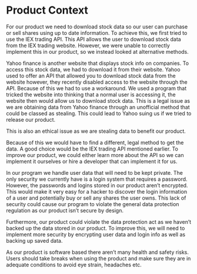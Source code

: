 # Product Context

For our product we need to download stock data so our user can purchase or sell shares using up to date information. 
To achieve this, we first tried to use the IEX trading API. This API allows the user to download stock data from the IEX trading website. 
However, we were unable to correctly implement this in our product, so we instead looked at alternative methods. 

Yahoo finance is another website that displays stock info on companies. To access this stock data, we had to download it from their website. 
Yahoo used to offer an API that allowed you to download stock data from the website however, they recently disabled access to the website 
through the API. Because of this we had to use a workaround. We used a program that tricked the website into thinking that a normal user is 
accessing it, the website then would allow us to download stock data. This is a legal issue as we are obtaining data from Yahoo finance through 
an unofficial method that could be classed as stealing. This could lead to Yahoo suing us if we tried to release our product. 

This is also an ethical issue as we are stealing data to benefit our product.

Because of this we would have to find a different, legal method to get the data. A good choice would be the IEX trading API mentioned earlier. 
To improve our product, we could either learn more about the API so we can implement it ourselves or hire a developer that can implement it for 
us.

In our program we handle user data that will need to be kept private. The only security we currently have is a login system that requires a 
password. However, the passwords and logins stored in our product aren’t encrypted. This would make it very easy for a hacker to discover the 
login information of a user and potentially buy or sell any shares the user owns. This lack of security could cause our program to violate the 
general data protection regulation as our product isn’t secure by design.

Furthermore, our product could violate the data protection act as we haven’t backed up the data stored in our product.  To improve this, we will 
need to implement more security by encrypting user data and login info as well as backing up saved data.

As our product is software based there aren’t many health and safety risks. Users should take breaks when using the product and make sure they 
are in adequate conditions to avoid eye strain, headaches etc.


